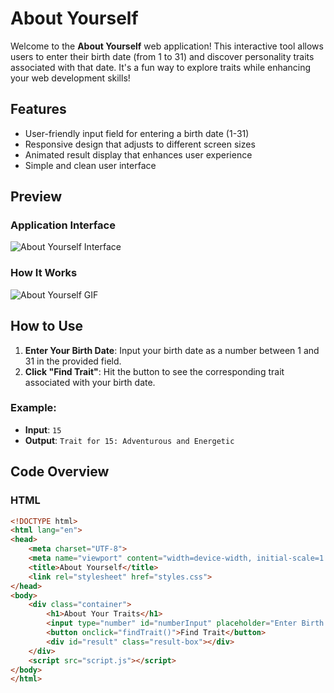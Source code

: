 # About Yourself

Welcome to the **About Yourself** web application! This interactive tool allows users to enter their birth date (from 1 to 31) and discover personality traits associated with that date. It's a fun way to explore traits while enhancing your web development skills!

## Features

- User-friendly input field for entering a birth date (1-31)
- Responsive design that adjusts to different screen sizes
- Animated result display that enhances user experience
- Simple and clean user interface

## Preview

### Application Interface
![About Yourself Interface]() <!-- Replace with an actual screenshot of your application if available -->

### How It Works
![About Yourself GIF]() <!-- Replace with the actual GIF link demonstrating how the application works -->

## How to Use

1. **Enter Your Birth Date**: Input your birth date as a number between 1 and 31 in the provided field.
2. **Click "Find Trait"**: Hit the button to see the corresponding trait associated with your birth date.

### Example:

- **Input**: `15`
- **Output**: `Trait for 15: Adventurous and Energetic`

## Code Overview

### HTML

```html
<!DOCTYPE html>
<html lang="en">
<head>
    <meta charset="UTF-8">
    <meta name="viewport" content="width=device-width, initial-scale=1.0">
    <title>About Yourself</title>
    <link rel="stylesheet" href="styles.css">
</head>
<body>
    <div class="container">
        <h1>About Your Traits</h1>
        <input type="number" id="numberInput" placeholder="Enter Birth Date between 1--31">
        <button onclick="findTrait()">Find Trait</button>
        <div id="result" class="result-box"></div>
    </div>
    <script src="script.js"></script>
</body>
</html>
